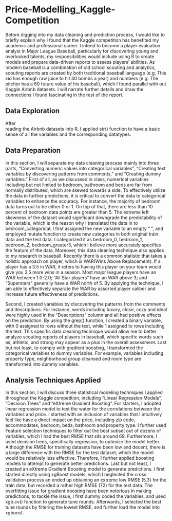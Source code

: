 # Price-Modelling_Kaggle-Competition

Before digging into my data cleaning and prediction process, I would like to briefly explain why I found that the Kaggle competition has benefited my academic and professional career. I intend to become a player evaluation analyst in Major League Baseball, particularly for discovering young and overlooked talents, my responsibilities would include using R to create models and prepare data-driven reports to assess players’ abilities. As modern baseball is a combination of old school scouting and analytics, scouting reports are created by both traditional baseball language (e.g. This kid has enough raw juice to hit 30 bombs a year) and numbers (e.g. The pitcher has a 60 future value of his baseball), which I found parallel with out Kaggle Airbnb datasets. I will narrate further details and draw the connections I found fascinating in the rest of the report. <br/>


## Data Exploration
After <br/>reading the Airbnb datasets into R, I applied str() function to have a basic sense of all the variables and the corresponding datatypes.

## Data Preparation
In this section, I will separate my data cleaning process mainly into three parts, “Converting numeric values into categorical variables”, “Creating text variables by discovering patterns from comments,” and “Creating dummy variables.”
First of all, as we discussed in class, numerical variables including but not limited to bedroom, bathroom and beds are far from normally distributed, which are skewed towards a side. To effectively utilize the data in further predictions, it is critical to convert the data to categorical variables to enhance the accuracy. For instance, the majority of bedroom data turns out to be either 0 or 1. On top of that, there are less than 10 percent of bedroom data points are greater than 5. The extreme left skewness of the dataset would significant downgrade the predictability of the variable, which is the reason why I translated the data in to bedroom_categorical. I first assigned the new variable to an empty “ ”, and employed mutate function to create new categories in both original train data and the test data. I categorized it as bedroom_0, bedroom_1, bedroom_2, bedroom_greater3, which I believe more accurately specifies the feature of the data.
Moreover, this data cleaning technique also applies to my research in baseball. Recently there is a common statistic that takes a holistic approach on player, which is WAR(Wins Above Replacement). If a player has a 3.5 in WAR, it refers to having this player on your team would give you 3.5 more wins in a season. Most major league players have an WAR between 1.0-2.0; “All Star players” have an WAR above 3; and “Superstars” generally have a WAR north of 5.
By applying the technique, I am able to effectively separate the WAR by assorted player caliber and increase future effectiveness of predictions.

Second, I created variables by discovering the patterns from the comments and descriptions. For instance, words including luxury, close, cozy and ideal were highly used in the “Descriptions” column and all had positive effects on the prediction. By using the grep() function, I created a binary variable, with 0 assigned to rows without the text, while 1 assigned to rows including the text. This specific data cleaning technique would allow me to better analyze scouting reports of players in baseball, which specific words such as, athletic, and strong may appear as a plus in the overall assessment.
Last but not least, to comply with gradient boosting, I transformed the categorical variables to dummy variables. For example, variables including property type, neighborhood group cleansed and room type are transformed into dummy variables.

## Analysis Techniques Applied
In this section, I will discuss three statistical modeling techniques I applied throughout the Kaggle competition, including “Linear Regression Models”, “Decision Trees” and “eXtreme Gradient Boosting”.
For starters, I adopted linear regression model to test the water for the correlations between the variables and price. I started with an inclusion of variables that I intuitively feel like have a direct impact on the price, including zip code, accommodates, bedroom, beds, bathroom and property type. I further used Feature selection techniques to filter out the best subset out of dozens of variables, which I had the best RMSE that sits around 69.
Furthermore, I used decision trees, specifically regression, to optimize the model better. Although the RMSE for training datasets have been low and decent, there is a large difference with the RMSE for the test dataset, which the model would be relatively less effective. Therefore, I further applied boosting models to attempt to generate better predictions.
Last but not least, I created an eXtreme Gradient Boosting model to generate predictions. I first started directly using xgBoost models, which I neglected the cross validation process an ended up obtaining an extreme low RMSE (5.3) for the train data, but recorded a rather high RMSE (72) for the test data. The overfitting issue for gradient boosting have been notorious in making predictions, to tackle the issue, I first dummy coded the variables, and used xgb.cv() function to generate tune rounds. Afterwards, I selected the best tune rounds by filtering the lowest RMSE, and further load the model into xgboost.
